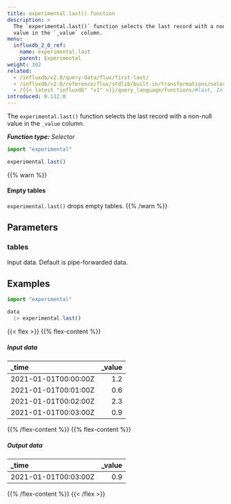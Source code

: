 ```yaml
---
title: experimental.last() function
description: >
  The `experimental.last()` function selects the last record with a non-null
  value in the `_value` column.
menu:
  influxdb_2_0_ref:
    name: experimental.last
    parent: Experimental
weight: 302
related:
  - /influxdb/v2.0/query-data/flux/first-last/
  - /influxdb/v2.0/reference/flux/stdlib/built-in/transformations/selectors/last
  - /{{< latest "influxdb" "v1" >}}/query_language/functions/#last, InfluxQL – LAST()
introduced: 0.112.0
---
```


The `experimental.last()` function selects the last record with a non-null
value in the `_value` column.

_**Function type:** Selector_

```js
import "experimental"

experimental.last()
```

{{% warn %}}
#### Empty tables
`experimental.last()` drops empty tables.
{{% /warn %}}

## Parameters

### tables
Input data.
Default is pipe-forwarded data.

## Examples
```js
import "experimental"

data
  |> experimental.last()
```

{{< flex >}}
{{% flex-content %}}
##### Input data
| _time                | _value |
|:-----                | ------:|
| 2021-01-01T00:00:00Z | 1.2    |
| 2021-01-01T00:01:00Z | 0.6    |
| 2021-01-01T00:02:00Z | 2.3    |
| 2021-01-01T00:03:00Z | 0.9    |
{{% /flex-content %}}
{{% flex-content %}}
##### Output data
| _time                | _value |
|:-----                | ------:|
| 2021-01-01T00:03:00Z | 0.9    |
{{% /flex-content %}}
{{< /flex >}}
